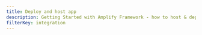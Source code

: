 ```yaml
---
title: Deploy and host app
description: Getting Started with Amplify Framework - how to host & deploy your web app
filterKey: integration
---
```


<inline-fragment integration="next" src="~/start/getting-started/fragments/next/hosting.md"></inline-fragment> <inline-fragment integration="react" src="~/start/getting-started/fragments/vanillajs/hosting.md"></inline-fragment> <inline-fragment integration="angular" src="~/start/getting-started/fragments/vanillajs/hosting.md"></inline-fragment> <inline-fragment integration="ionic" src="~/start/getting-started/fragments/vanillajs/hosting.md"></inline-fragment> <inline-fragment integration="js" src="~/start/getting-started/fragments/vanillajs/hosting.md"></inline-fragment> <inline-fragment integration="vue" src="~/start/getting-started/fragments/vanillajs/hosting.md"></inline-fragment>


